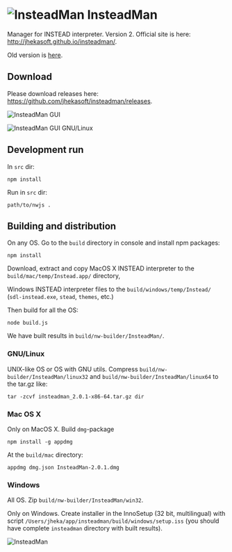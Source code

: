 ![InsteadMan](https://raw.githubusercontent.com/jhekasoft/insteadman/master/src/resources/images/logo32x32.png "InsteadMan") InsteadMan
==============

Manager for INSTEAD interpreter. Version 2. Official site is here: http://jhekasoft.github.io/insteadman/.

Old version is [here](https://github.com/jhekasoft/instead-manager).

Download
---------

Please download releases here: https://github.com/jhekasoft/insteadman/releases.

![InsteadMan GUI](https://github.com/jhekasoft/insteadman/raw/master/src/resources/images/screenshot.png "InsteadMan GUI")

![InsteadMan GUI GNU/Linux](https://github.com/jhekasoft/insteadman/raw/master/src/resources/images/screenshot_gnulinux.png "InsteadMan GUI GNU/Linux")


Development run
----------------
In `src` dir:

```
npm install
```

Run in `src` dir:

```
path/to/nwjs .
```

Building and distribution
--------------------------

On any OS. Go to the `build` directory in console and install npm packages:

```
npm install
```

Download, extract and copy MacOS X INSTEAD interpreter to the `build/mac/temp/Instead.app/` directory,

Windows INSTEAD interpreter files to the `build/windows/temp/Instead/` (`sdl-instead.exe`, `stead`, `themes`, etc.)

Then build for all the OS:

```
node build.js
```

We have built results in `build/nw-builder/InsteadMan/`.

### GNU/Linux

UNIX-like OS or OS with GNU utils.
Compress `build/nw-builder/InsteadMan/linux32` and `build/nw-builder/InsteadMan/linux64` to the tar.gz like:

```
tar -zcvf insteadman_2.0.1-x86-64.tar.gz dir
```

### Mac OS X

Only on MacOS X. Build `dmg`-package

```
npm install -g appdmg
```

At the `build/mac` directory:

```
appdmg dmg.json InsteadMan-2.0.1.dmg
```

### Windows

All OS. Zip `build/nw-builder/InsteadMan/win32`.

Only on Windows. Create installer in the InnoSetup (32 bit, multilingual) with script
`/Users/jheka/app/insteadman/build/windows/setup.iss` (you should have complete `insteadman` directory with built
results).

![InsteadMan](https://github.com/jhekasoft/insteadman/raw/master/src/resources/images/logo.png "InsteadMan")
